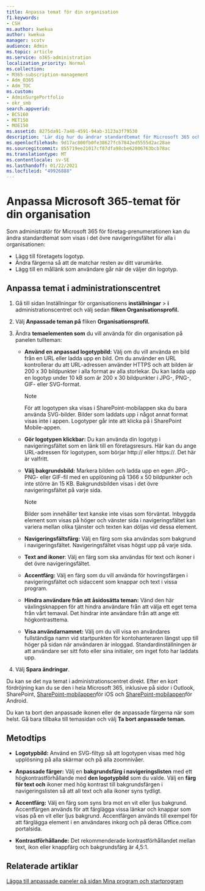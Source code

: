 ```yaml
---
title: Anpassa temat för din organisation
f1.keywords:
- CSH
ms.author: kwekua
author: kwekua
manager: scotv
audience: Admin
ms.topic: article
ms.service: o365-administration
localization_priority: Normal
ms.collection:
- M365-subscription-management
- Adm_O365
- Adm_TOC
ms.custom:
- AdminSurgePortfolio
- okr_smb
search.appverid:
- BCS160
- MET150
- MOE150
ms.assetid: 8275da91-7a48-4591-94ab-3123a3f79530
description: 'Lär dig hur du ändrar standardtemat för Microsoft 365 och anpassar det så att det matchar ditt företags logotyp eller färg. '
ms.openlocfilehash: 9d17ac800fb0fe38627fcb7842ed5555d2ac28ae
ms.sourcegitcommit: 855719ee21017cf87dfa98cbe62806763bcb78ac
ms.translationtype: MT
ms.contentlocale: sv-SE
ms.lasthandoff: 01/22/2021
ms.locfileid: "49926888"
---
```

# <a name="customize-the-microsoft-365-theme-for-your-organization"></a>Anpassa Microsoft 365-temat för din organisation

Som administratör för Microsoft 365 för företag-prenumerationen kan du ändra standardtemat som visas i det övre navigeringsfältet för alla i organisationen:

- Lägg till företagets logotyp.
- Ändra färgerna så att de matchar resten av ditt varumärke.
- Lägg till en mållänk som användare går när de väljer din logotyp.
  
## <a name="customize-your-theme-in-the-admin-center"></a>Anpassa temat i administrationscentret

1. Gå till sidan Inställningar för organisationens **inställningar** \> **i** administrationscentret och välj sedan **fliken Organisationsprofil.**

2. Välj **Anpassade teman på** fliken **Organisationsprofil.**

3. Ändra **temaelementen som** du vill använda för din organisation på panelen tullteman:

    - **Använd en anpassad logotypbild:** Välj om du vill använda en bild från en URL eller ladda upp en bild. Om du använder en URL kontrollerar du att URL-adressen använder HTTPS och att bilden är 200 x 30 bildpunkter i alla format av alla storlekar. Du kan ladda upp en logotyp under 10 kB som är 200 x 30 bildpunkter i JPG-, PNG-, GIF- eller SVG-format.

      > [!NOTE]
      > För att logotypen ska visas i SharePoint-mobilappen ska du bara använda SVG-bilder. Bilder som laddats upp i något annat format visas inte i appen. Logotyper går inte att klicka på i SharePoint Mobile-appen.

    - **Gör logotypen klickbar:** Du kan använda din logotyp i navigeringsfältet som en länk till en företagsresurs. Här kan du ange URL-adressen för logotypen, som börjar http:// eller https://. Det här är valfritt.

    - **Välj bakgrundsbild:** Markera bilden och ladda upp en egen JPG-, PNG- eller GIF-fil med en upplösning på 1366 x 50 bildpunkter och inte större än 15 KB. Bakgrundsbilden visas i det övre navigeringsfältet på varje sida.

      > [!NOTE]
      > Bilder som innehåller text kanske inte visas som förväntat. Inbyggda element som visas på höger och vänster sida i navigeringsfältet kan variera mellan olika tjänster och texten kan döljas vid dessa element.

    - **Navigeringsfältsfärg:** Välj en färg som ska användas som bakgrund i navigeringsfältet. Navigeringsfältet visas högst upp på varje sida.

    - **Text and ikoner**: Välj en färg som ska användas för text och ikoner i det övre navigeringsfältet.

    - **Accentfärg:** Välj en färg som du vill använda för hovringsfärgen i navigeringsfältet och sidaccent som knappar och text i vissa program.

    - **Hindra användare från att åsidosätta teman:** Vänd den här växlingsknappen för att hindra användare från att välja ett eget tema från vårt temaval. Det hindrar inte användare från att ange ett högkontrasttema.

    - **Visa användarnamnet:** Välj om du vill visa en användares fullständiga namn vid startpunkten för kontohanteraren längst upp till höger på sidan när användaren är inloggad. Standardinställningen är att användare ser sitt foto eller sina initialer, om inget foto har laddats upp.

4. Välj **Spara ändringar**.

Du kan se det nya temat i administrationscentret direkt. Efter en kort fördröjning kan du se den i hela Microsoft 365, inklusive på sidor i Outlook, SharePoint, [SharePoint-mobilappen](https://support.microsoft.com/office/339402ce-16bb-4c97-9475-0c5375ccef7a)för iOS och [SharePoint-mobilappen](https://support.microsoft.com/office/d875654b-fb0a-4dbe-a17a-a676cf936284)för Android.

Du kan ta bort den anpassade ikonen eller de anpassade färgerna när som helst. Gå bara tillbaka till temasidan och välj **Ta bort anpassade teman.**
  
## <a name="best-practices"></a>Metodtips

- **Logotypbild:** Använd en SVG-filtyp så att logotypen visas med hög upplösning på alla skärmar och på alla zoomnivåer.

- **Anpassade färger:** Välj en **bakgrundsfärg i navigeringslisten** med ett högkontrastförhållande med **den logotypbild** som du valde. Välj en **färg för text och** ikoner  med hög kontrast till bakgrundsfärgen i navigeringslisten så att all text och alla ikoner syns tydligt.

- **Accentfärg:** Välj en färg som syns bra mot en vit eller ljus bakgrund. Accentfärgen används för att färglägga vissa länkar och knappar som visas på en vit eller ljus bakgrund. Accentfärgen används till exempel för att färglägga element i en användares inkorg och på deras Office.com portalsida.
  
- **Kontrastförhållande:** Det rekommenderade kontrastförhållandet mellan text, ikon eller knappfärg och bakgrundsfärg är 4,5:1.
  
## <a name="related-articles"></a>Relaterade artiklar

[Lägga till anpassade paneler på sidan Mina program och startprogram](../manage/customize-the-app-launcher.md)